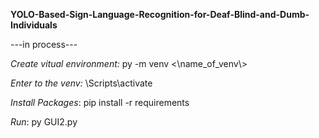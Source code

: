 <b>YOLO-Based-Sign-Language-Recognition-for-Deaf-Blind-and-Dumb-Individuals</b>
<p>---in process---</p>
<p><i>Create vitual environment: </i>py -m venv <\name_of_venv\></p>
<p><i>Enter to the venv: </i><name_of_venv>\Scripts\activate</p>
<p><i>Install Packages</i>: pip install -r requirements</p>
<p><i>Run</i>: py GUI2.py</p>
